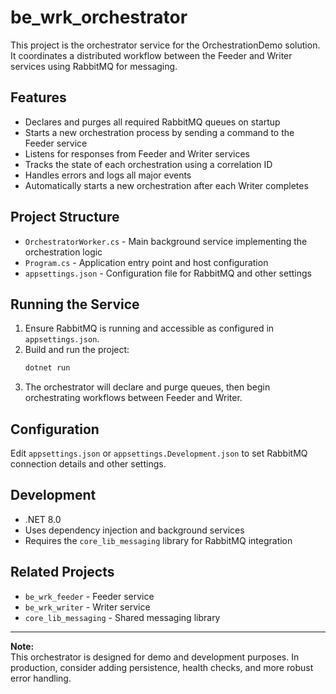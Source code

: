 # be_wrk_orchestrator

This project is the orchestrator service for the OrchestrationDemo solution. It coordinates a distributed workflow between the Feeder and Writer services using RabbitMQ for messaging.

## Features

- Declares and purges all required RabbitMQ queues on startup
- Starts a new orchestration process by sending a command to the Feeder service
- Listens for responses from Feeder and Writer services
- Tracks the state of each orchestration using a correlation ID
- Handles errors and logs all major events
- Automatically starts a new orchestration after each Writer completes

## Project Structure

- `OrchestratorWorker.cs` - Main background service implementing the orchestration logic
- `Program.cs` - Application entry point and host configuration
- `appsettings.json` - Configuration file for RabbitMQ and other settings

## Running the Service

1. Ensure RabbitMQ is running and accessible as configured in `appsettings.json`.
2. Build and run the project:
   ```sh
   dotnet run
   ```
3. The orchestrator will declare and purge queues, then begin orchestrating workflows between Feeder and Writer.

## Configuration

Edit `appsettings.json` or `appsettings.Development.json` to set RabbitMQ connection details and other settings.

## Development

- .NET 8.0
- Uses dependency injection and background services
- Requires the `core_lib_messaging` library for RabbitMQ integration

## Related Projects

- `be_wrk_feeder` - Feeder service
- `be_wrk_writer` - Writer service
- `core_lib_messaging` - Shared messaging library

---

**Note:**  
This orchestrator is designed for demo and development purposes. In production, consider adding persistence, health checks, and more robust error handling.